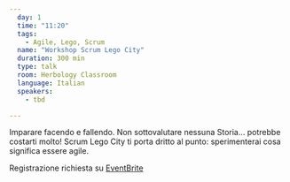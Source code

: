 ```yaml
---
  day: 1
  time: "11:20"
  tags:
    - Agile, Lego, Scrum
  name: "Workshop Scrum Lego City"
  duration: 300 min
  type: talk
  room: Herbology Classroom
  language: Italian
  speakers:
    - tbd

---
```

Imparare facendo e fallendo. Non sottovalutare nessuna Storia… potrebbe costarti molto! Scrum Lego City ti porta dritto al punto: sperimenterai cosa significa essere agile.

Registrazione richiesta su [EventBrite](https://www.eventbrite.it/e/biglietti-scrum-lego-city-devfest-pescara-2023-749055283517?aff=oddtdtcreator)
  